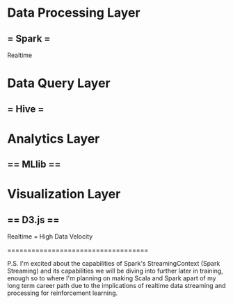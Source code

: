 # Data Processing Layer
## = Spark =
Realtime

# Data Query Layer
## = Hive =

# Analytics Layer
## == MLlib ==

# Visualization Layer
## == D3.js ==
Realtime = High Data Velocity


===================================


P.S. I'm excited about the capabilities of Spark's StreamingContext (Spark Streaming) and its capabilities we will be diving into further later in training, enough so to where I'm planning on making Scala and Spark apart of my long term career path due to the implications of realtime data streaming and processing for reinforcement learning. 